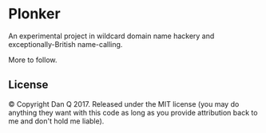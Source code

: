 # Plonker

An experimental project in wildcard domain name hackery and exceptionally-British name-calling.

More to follow.

## License

© Copyright Dan Q 2017. Released under the MIT license (you may do anything they want with this code as long as you provide attribution back to me and don't hold me liable).

